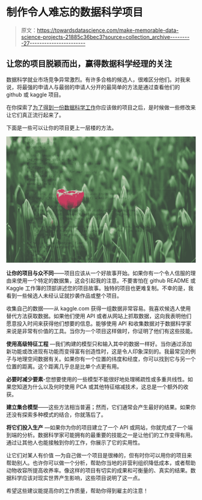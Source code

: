 # 制作令人难忘的数据科学项目

> 原文：<https://towardsdatascience.com/make-memorable-data-science-projects-21885c36bec3?source=collection_archive---------27----------------------->

## 让您的项目脱颖而出，赢得数据科学经理的关注

数据科学就业市场竞争异常激烈。有许多合格的候选人，很难区分他们。对我来说，将最强的申请人与最弱的申请人分开的最简单的方法是通过查看他们的 github 或 kaggle 项目。

在你探索了[为了得到一份数据科学工作](/the-projects-you-should-do-to-get-a-data-science-job-457d3fe7d660)你应该做的项目之后，是时候做一些修改来让它们真正流行起来了。

下面是一些可以让你的项目更上一层楼的方法。

![](img/84d8810bd007e1a5873e846ed24079ff.png)

**让你的项目与众不同**——项目应该从一个好故事开始。如果你有一个令人信服的理由来使用一个特定的数据集，这会引起我的注意。不要害怕在 github README 或 Kaggle 工作簿的顶部讲述您的项目故事。独特的项目也更难复制。不幸的是，我看到一些候选人未经认证就抄袭作品或整个项目。

收集自己的数据——从 kaggle.com 获得一组数据非常容易。我喜欢候选人使用替代方法获取数据。如果他们使用 API 或者从网站上抓取数据，这向我表明他们愿意投入时间来获得他们想要的信息。能够使用 API 和收集数据对于数据科学家来说是非常有价值的工具。当你为一个项目这样做时，你证明了他们有这些技能。

**使用高级特征工程** —我们构建的模型只和输入其中的数据一样好。当你通过添加新功能或改进现有功能而变得富有创造性时，这是令人印象深刻的。我最常见的例子与地理空间数据有关。如果你有一个位置的纬度和经度，你可以找到它与另一个位置的距离。这个距离几乎总是比单个点更有用。

**必要时减少要素**-您想要使用的一些模型不能很好地处理稀疏性或多重共线性。如果您知道为什么以及何时使用 PCA 或其他特征缩减技术，这总是一个额外的收获。

**建立集合模型**——这些方法相当普遍；然而，它们通常会产生最好的结果。如果你还没有探索多种模式的结合，你就落后了。

**将它们投入生产** —如果你为你的项目建立了一个 API 或网站，你就完成了一个端到端的分析。数据科学家可能拥有的最重要的技能之一是让他们的工作变得有用。通过让其他人也能接触到你的工作，你展示了它的实用性。

让它们对某人有价值 —为自己做一个项目是很棒的，但有时你可以用你的项目来帮助别人。也许你可以做一个分析，帮助你当地的非营利组织降低成本，或者帮助动物收容所提高收养率。像这样的项目有切实的成果和可衡量的、真实的结果。数据科学应该对现实世界产生影响，这些项目说明了这一点。

希望这些建议能提高你的工作质量，帮助你得到雇主的注意！